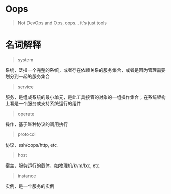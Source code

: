 Oops
== 
> Not DevOps and Ops, oops... it's just tools


名词解释
===
> system

系统，泛指一个完整的系统，或者存在依赖关系的服务集合，或者是因为管理需要划分到一起的服务集合

> service

服务，是组成系统的最小单元，是此工具接管的对象的一组操作集合；在系统架构上看是一个服务或支持系统运行的组件

> operate

操作，基于某种协议的调用执行

> protocol

协议，ssh/oops/http, etc.

> host

宿主，服务运行的载体，如物理机/kvm/lxc, etc.

> instance

实例，是一个服务的实例